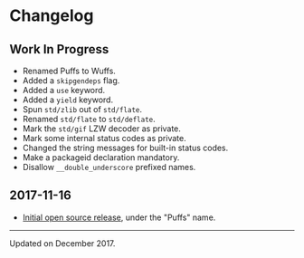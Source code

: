 # Changelog


## Work In Progress

- Renamed Puffs to Wuffs.
- Added a `skipgendeps` flag.
- Added a `use` keyword.
- Added a `yield` keyword.
- Spun `std/zlib` out of `std/flate`.
- Renamed `std/flate` to `std/deflate`.
- Mark the `std/gif` LZW decoder as private.
- Mark some internal status codes as private.
- Changed the string messages for built-in status codes.
- Make a packageid declaration mandatory.
- Disallow `__double_underscore` prefixed names.


## 2017-11-16

- [Initial open source
  release](https://groups.google.com/d/topic/puffslang/2z61mNTAMns/discussion),
  under the "Puffs" name.


---

Updated on December 2017.

